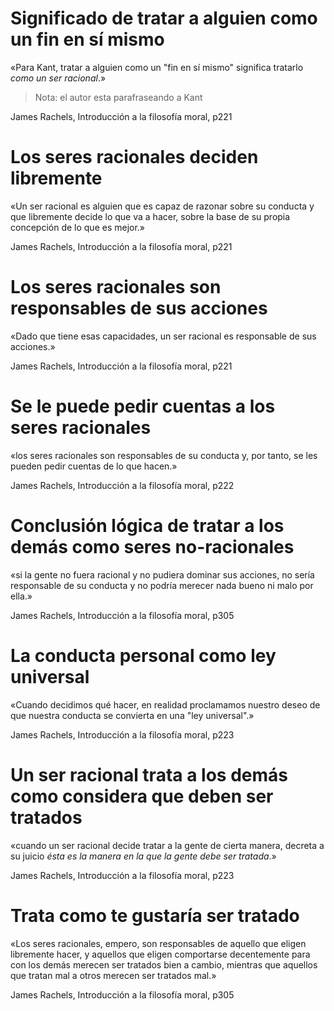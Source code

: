 # Significado de tratar a alguien como un fin en sí mismo

«Para Kant, tratar a alguien como un "fin en sí mismo" significa tratarlo _como un ser racional_.»

> Nota: el autor esta parafraseando a Kant

James Rachels, Introducción a la filosofía moral, p221

# Los seres racionales deciden libremente

«Un ser racional es alguien que es capaz de razonar sobre su conducta y que libremente decide lo que va a hacer, sobre la base de su propia concepción de lo que es mejor.»

James Rachels, Introducción a la filosofía moral, p221

# Los seres racionales son responsables de sus acciones

«Dado que tiene esas capacidades, un ser racional es responsable de sus acciones.»

James Rachels, Introducción a la filosofía moral, p221

# Se le puede pedir cuentas a los seres racionales

«los seres racionales son responsables de su conducta y, por tanto, se les pueden pedir cuentas de lo que hacen.»

James Rachels, Introducción a la filosofía moral, p222

# Conclusión lógica de tratar a los demás como seres no-racionales

«si la gente no fuera racional y no pudiera dominar sus acciones, no sería responsable de su conducta y no podría merecer nada bueno ni malo por ella.»

James Rachels, Introducción a la filosofía moral, p305

# La conducta personal como ley universal

«Cuando decidimos qué hacer, en realidad proclamamos nuestro deseo de que nuestra conducta se convierta en una "ley universal".»

James Rachels, Introducción a la filosofía moral, p223

# Un ser racional trata a los demás como considera que deben ser tratados

«cuando un ser racional decide tratar a la gente de cierta manera, decreta a su juicio _ésta es la manera en la que la gente debe ser tratada_.»

James Rachels, Introducción a la filosofía moral, p223

# Trata como te gustaría ser tratado

«Los seres racionales, empero, son responsables de aquello que eligen libremente hacer, y aquellos que eligen comportarse decentemente para con los demás merecen ser tratados bien a cambio, mientras que aquellos que tratan mal a otros merecen ser tratados mal.»

James Rachels, Introducción a la filosofía moral, p305